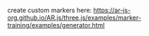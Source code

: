 create custom markers here: 
https://ar-js-org.github.io/AR.js/three.js/examples/marker-training/examples/generator.html
